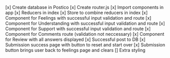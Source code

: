 [x] Create database in Postico
[x] Create router.js
[x] Import components in app
[x] Reducers in index
[x] Store to combine reducers in index
[x] Component for Feelings with successful input validation and route
[x] Component for Understanding with successful input validation and route
[x] Component for Support with successful input validation and route
[x] Component for Comments route (validation not neccessary)
[x] Component for Review with all answers displayed
[x] Successful post to DB
[x] Submission success page with button to reset and start over
[x] Submission button brings user back to feelings page and clears
[] Extra styling
